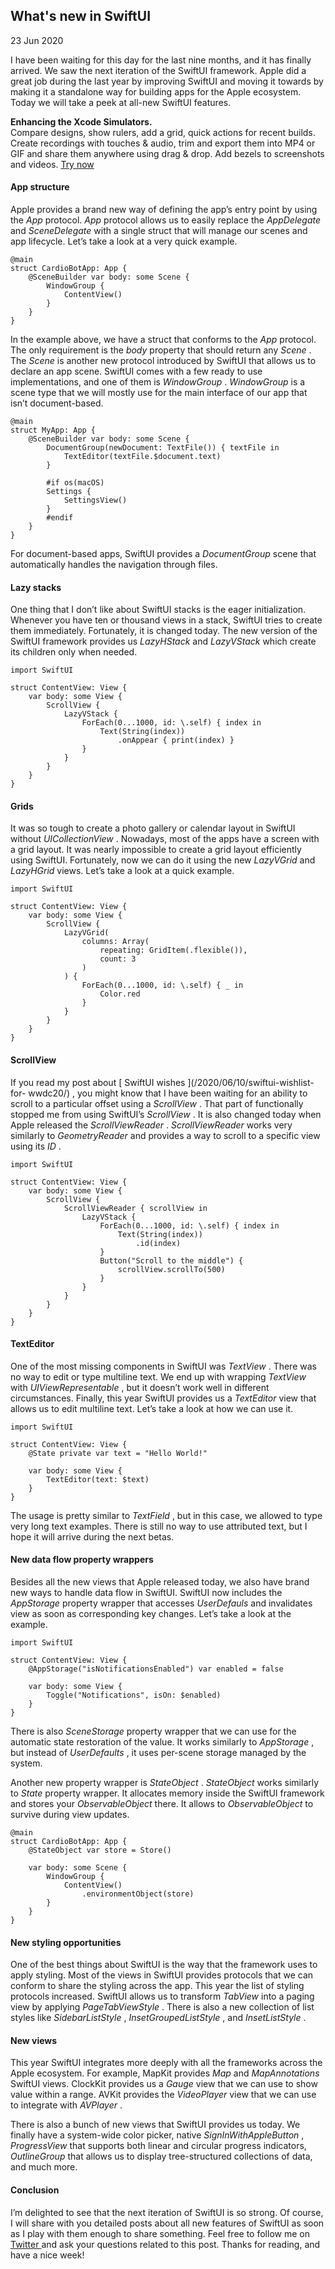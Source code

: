 ##  What's new in SwiftUI

23 Jun 2020

I have been waiting for this day for the last nine months, and it has finally
arrived. We saw the next iteration of the SwiftUI framework. Apple did a great
job during the last year by improving SwiftUI and moving it towards by making
it a standalone way for building apps for the Apple ecosystem. Today we will
take a peek at all-new SwiftUI features.

**Enhancing the Xcode Simulators.**  
Compare designs, show rulers, add a grid, quick actions for recent builds.
Create recordings with touches & audio, trim and export them into MP4 or GIF
and share them anywhere using drag & drop. Add bezels to screenshots and
videos. [ Try now ](https://gumroad.com/a/931293139/ftvbh)

####  App structure

Apple provides a brand new way of defining the app’s entry point by using the
_App_ protocol. _App_ protocol allows us to easily replace the _AppDelegate_
and _SceneDelegate_ with a single struct that will manage our scenes and app
lifecycle. Let’s take a look at a very quick example.

    
    
    @main
    struct CardioBotApp: App {
        @SceneBuilder var body: some Scene {
            WindowGroup {
                ContentView()
            }
        }
    }
    

In the example above, we have a struct that conforms to the _App_ protocol.
The only requirement is the _body_ property that should return any _Scene_ .
The _Scene_ is another new protocol introduced by SwiftUI that allows us to
declare an app scene. SwiftUI comes with a few ready to use implementations,
and one of them is _WindowGroup_ . _WindowGroup_ is a scene type that we will
mostly use for the main interface of our app that isn’t document-based.

    
    
    @main
    struct MyApp: App {
        @SceneBuilder var body: some Scene {
            DocumentGroup(newDocument: TextFile()) { textFile in
                TextEditor(textFile.$document.text)
            }
    
            #if os(macOS)
            Settings {
                SettingsView()
            }
            #endif
        }
    }
    

For document-based apps, SwiftUI provides a _DocumentGroup_ scene that
automatically handles the navigation through files.

####  Lazy stacks

One thing that I don’t like about SwiftUI stacks is the eager initialization.
Whenever you have ten or thousand views in a stack, SwiftUI tries to create
them immediately. Fortunately, it is changed today. The new version of the
SwiftUI framework provides us _LazyHStack_ and _LazyVStack_ which create its
children only when needed.

    
    
    import SwiftUI
    
    struct ContentView: View {
        var body: some View {
            ScrollView {
                LazyVStack {
                    ForEach(0...1000, id: \.self) { index in
                        Text(String(index))
                            .onAppear { print(index) }
                    }
                }
            }
        }
    }
    

####  Grids

It was so tough to create a photo gallery or calendar layout in SwiftUI
without _UICollectionView_ . Nowadays, most of the apps have a screen with a
grid layout. It was nearly impossible to create a grid layout efficiently
using SwiftUI. Fortunately, now we can do it using the new _LazyVGrid_ and
_LazyHGrid_ views. Let’s take a look at a quick example.

    
    
    import SwiftUI
    
    struct ContentView: View {
        var body: some View {
            ScrollView {
                LazyVGrid(
                    columns: Array(
                        repeating: GridItem(.flexible()),
                        count: 3
                    )
                ) {
                    ForEach(0...1000, id: \.self) { _ in
                        Color.red
                    }
                }
            }
        }
    }
    

####  ScrollView

If you read my post about [ SwiftUI wishes ](/2020/06/10/swiftui-wishlist-for-
wwdc20/) , you might know that I have been waiting for an ability to scroll to
a particular offset using a _ScrollView_ . That part of functionally stopped
me from using SwiftUI’s _ScrollView_ . It is also changed today when Apple
released the _ScrollViewReader_ . _ScrollViewReader_ works very similarly to
_GeometryReader_ and provides a way to scroll to a specific view using its
_ID_ .

    
    
    import SwiftUI
    
    struct ContentView: View {
        var body: some View {
            ScrollView {
                ScrollViewReader { scrollView in
                    LazyVStack {
                        ForEach(0...1000, id: \.self) { index in
                            Text(String(index))
                                .id(index)
                        }
                        Button("Scroll to the middle") {
                            scrollView.scrollTo(500)
                        }
                    }
                }
            }
        }
    }
    

####  TextEditor

One of the most missing components in SwiftUI was _TextView_ . There was no
way to edit or type multiline text. We end up with wrapping _TextView_ with
_UIViewRepresentable_ , but it doesn’t work well in different circumstances.
Finally, this year SwiftUI provides us a _TextEditor_ view that allows us to
edit multiline text. Let’s take a look at how we can use it.

    
    
    import SwiftUI
    
    struct ContentView: View {
        @State private var text = "Hello World!"
    
        var body: some View {
            TextEditor(text: $text)
        }
    }
    

The usage is pretty similar to _TextField_ , but in this case, we allowed to
type very long text examples. There is still no way to use attributed text,
but I hope it will arrive during the next betas.

####  New data flow property wrappers

Besides all the new views that Apple released today, we also have brand new
ways to handle data flow in SwiftUI. SwiftUI now includes the _AppStorage_
property wrapper that accesses _UserDefauls_ and invalidates view as soon as
corresponding key changes. Let’s take a look at the example.

    
    
    import SwiftUI
    
    struct ContentView: View {
        @AppStorage("isNotificationsEnabled") var enabled = false
    
        var body: some View {
            Toggle("Notifications", isOn: $enabled)
        }
    }
    

There is also _SceneStorage_ property wrapper that we can use for the
automatic state restoration of the value. It works similarly to _AppStorage_ ,
but instead of _UserDefaults_ , it uses per-scene storage managed by the
system.

Another new property wrapper is _StateObject_ . _StateObject_ works similarly
to _State_ property wrapper. It allocates memory inside the SwiftUI framework
and stores your _ObservableObject_ there. It allows to _ObservableObject_ to
survive during view updates.

    
    
    @main
    struct CardioBotApp: App {
        @StateObject var store = Store()
    
        var body: some Scene {
            WindowGroup {
                ContentView()
                    .environmentObject(store)
            }
        }
    }
    

####  New styling opportunities

One of the best things about SwiftUI is the way that the framework uses to
apply styling. Most of the views in SwiftUI provides protocols that we can
conform to share the styling across the app. This year the list of styling
protocols increased. SwiftUI allows us to transform _TabView_ into a paging
view by applying _PageTabViewStyle_ . There is also a new collection of list
styles like _SidebarListStyle_ , _InsetGroupedListStyle_ , and
_InsetListStyle_ .

####  New views

This year SwiftUI integrates more deeply with all the frameworks across the
Apple ecosystem. For example, MapKit provides _Map_ and _MapAnnotations_
SwiftUI views. ClockKit provides us a _Gauge_ view that we can use to show
value within a range. AVKit provides the _VideoPlayer_ view that we can use to
integrate with _AVPlayer_ .

There is also a bunch of new views that SwiftUI provides us today. We finally
have a system-wide color picker, native _SignInWithAppleButton_ ,
_ProgressView_ that supports both linear and circular progress indicators,
_OutlineGroup_ that allows us to display tree-structured collections of data,
and much more.

####  Conclusion

I’m delighted to see that the next iteration of SwiftUI is so strong. Of
course, I will share with you detailed posts about all new features of SwiftUI
as soon as I play with them enough to share something. Feel free to follow me
on [ Twitter ](https://twitter.com/mecid) and ask your questions related to
this post. Thanks for reading, and have a nice week!

